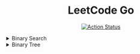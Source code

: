 <div align="center">
  <h1>LeetCode Go</h1>

  <p>
    <a href="https://github.com/cqroot/leetcode-go/actions">
      <img src="https://github.com/cqroot/leetcode-go/workflows/test/badge.svg" alt="Action Status" />
    </a>
  </p>
</div>

<details>
    <summary>Binary Search</summary><br />

| Problem                                                                                                                                                | Solution                                                                                                                      |
| :----------------------------------------------------------------------------------------------------------------------------------------------------- | :---------------------------------------------------------------------------------------------------------------------------- |
| [0704. Binary Search](https://leetcode.com/problems/binary-search/)                                                                                    | [🔗](https://github.com/cqroot/leetcode-go/blob/main/solutions/P0704_binary-search/)                                          |
| [0374. Guess Number Higher or Lower](https://leetcode.com/problems/guess-number-higher-or-lower/)                                                      | [🔗](https://github.com/cqroot/leetcode-go/blob/main/solutions/P0374_guess-number-higher-or-lower/)                           |
| [0069. Sqrt(x)](https://leetcode.com/problems/sqrtx/)                                                                                                  | [🔗](https://github.com/cqroot/leetcode-go/blob/main/solutions/P0069_sqrtx/)                                                  |
| [0278. First Bad Version](https://leetcode.com/problems/first-bad-version/)                                                                            | [🔗](https://github.com/cqroot/leetcode-go/blob/main/solutions/P0278_first-bad-version)                                       |
| [0162. Find Peak Element](https://leetcode.com/problems/find-peak-element/)                                                                            | [🔗](https://github.com/cqroot/leetcode-go/blob/main/solutions/P0162_find-peak-element)                                       |
| [0033. Search in Rotated Sorted Array](https://leetcode.com/problems/search-in-rotated-sorted-array/)                                                  | [🔗](https://github.com/cqroot/leetcode-go/blob/main/solutions/P0033_search-in-rotated-sorted-array)                          |
| [0153. Find Minimum in Rotated Sorted Array](https://leetcode.com/problems/find-minimum-in-rotated-sorted-array/)                                      | [🔗](https://github.com/cqroot/leetcode-go/blob/main/solutions/P0153_find-minimum-in-rotated-sorted-array)                    |
| [0034. Find First and Last Position of Element in Sorted Array](https://leetcode.com/problems/find-first-and-last-position-of-element-in-sorted-array) | [🔗](https://github.com/cqroot/leetcode-go/blob/main/solutions/P0034_find-first-and-last-position-of-element-in-sorted-array) |

</details>

<details>
    <summary>Binary Tree</summary><br />

| Problem                                                                              | Solution                                                                                             |
| :----------------------------------------------------------------------------------- | :--------------------------------------------------------------------------------------------------- |
| [0144. Binary Tree Preorder Traversal](https://leetcode.com/problems/binary-search/) | [🔗](https://github.com/cqroot/leetcode-go/blob/main/solutions/P0144_binary-tree-preorder-traversal) |

</details>
